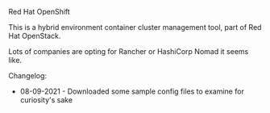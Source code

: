Red Hat OpenShift

This is a hybrid environment container cluster management tool, part of Red Hat OpenStack.


Lots of companies are opting for Rancher or HashiCorp Nomad it seems like.

Changelog:

- 08-09-2021 - Downloaded some sample config files to examine for curiosity's sake